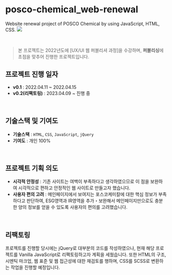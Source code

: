 # posco-chemical_web-renewal
Website renewal project of POSCO Chemical by using JavaScript, HTML, CSS.
<img src="https://user-images.githubusercontent.com/126065194/231801379-7b8ee5dd-0225-4412-82d8-100f6a11a705.png
">

<br />

> 본 프로젝트는 2022년도에 [UX/UI 웹 퍼블리셔 과정]을 수강하며, **퍼블리싱**에 초점을 맞추어 진행한 프로젝트입니다. 

## 프로젝트 진행 일자
- **v0.1** : 2022.04.11 ~ 2022.04.15
- **v0.2(리팩토링)** : 2023.04.09 ~ 진행 중

<br />

## 기술스택 및 기여도
- **기술스택** : `HTML`, `CSS`, `JavaScript`, `jQuery`
- **기여도** : 개인 100%

<br />

## 프로젝트 기획 의도
- **시각적 안정성** : 기존 사이트는 여백이 부족하다고 생각하였으므로 이 점을 보완하여 시각적으로 편하고 안정적인 웹 사이트로 만들고자 했습니다. 
- **사용자 편의 고려** : 메인페이지에서 보여지는 포스코케미칼에 대한 핵심 정보가 부족하다고 판단하여, ESG영역과 IR영역을 추가・보완해서 메인페이지만으로도 충분한 양의 정보를 얻을 수 있도록 사용자의 편의를 고려했습니다.

<br />

## 리팩토링
프로젝트를 진행할 당시에는 jQuery로 대부분의 코드를 작성하였으나, 현재 해당 프로젝트를 Vanilla JavaScript로 리팩토링하고자 계획을 세웠습니다. 또한 HTML의 구조, 시멘틱 마크업, 웹 표준 및 웹 접근성에 대한 재검토를 행하며, CSS를 SCSS로 변환하는 작업을 진행할 예정입니다. 

